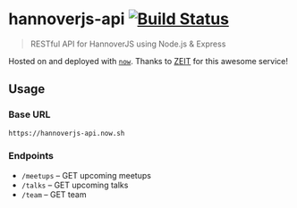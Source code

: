 # hannoverjs-api [![Build Status](https://travis-ci.org/HannoverJS/hannoverjs-api.svg?branch=master)](https://travis-ci.org/HannoverJS/hannoverjs-api)

> RESTful API for HannoverJS using Node.js & Express

Hosted on and deployed with [`now`](https://zeit.co/now). Thanks to [ZEIT](https://zeit.co) for this awesome service!

## Usage

### Base URL

```sh
https://hannoverjs-api.now.sh
```

### Endpoints

- `/meetups` – GET upcoming meetups
- `/talks` – GET upcoming talks
- `/team` – GET team
